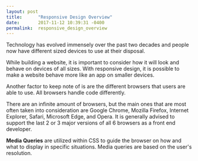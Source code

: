 ```yaml
---
layout: post
title:      "Responsive Design Overview"
date:       2017-11-12 10:39:31 -0400
permalink:  responsive_design_overview
---
```


Technology has evolved immensely over the past two decades and people now have different sized devices to use at their disposal. 

While building a website, it is important to consider how it will look and behave on devices of all sizes. With responsive design, it is possible to make a website behave more like an app on smaller devices.

Another factor to keep note of is are the different browsers that users are able to use. All browsers handle code differently.

There are an infinite amount of browsers, but the main ones that are most often taken into consideration are Google Chrome, Mozilla Firefox, Internet Explorer, Safari, Microsoft Edge, and Opera. It is generally advised to support the last 2 or 3 major versions of all 6 browsers as a front end developer.

**Media Queries** are utilized within CSS to guide the browser on how and what to display in specific situations. Media queries are based on the user's resolution.
